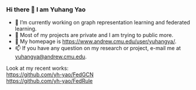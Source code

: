 ### Hi there 👋 I am Yuhang Yao


- 🔭 I’m currently working on graph representation learning and federated learning.
- 🌱 Most of my projects are private and I am trying to public more. 
- 💬 My homepage is https://www.andrew.cmu.edu/user/yuhangya/.
- 📫 If you have any question on my research or project, e-mail me at yuhangya@andrew.cmu.edu.

Look at my recent works: <br/>
https://github.com/yh-yao/FedGCN <br/>
https://github.com/yh-yao/FedRule

